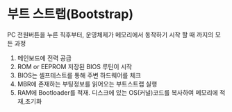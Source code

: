 # 부트 스트랩(Bootstrap)

PC 전원버튼을 누른 직후부터, 운영체제가 메모리에서 동작하기 시작 할 때 까지의 모든 과정

1. 메인보드에 전력 공급
2. ROM or EEPROM 저장된 BIOS 루틴이 시작
3. BIOS는 셀프테스트를 통해 주변 하드웨어를 체크
4. MBR에 존재하는 부팅정보를 읽어오는 부트스트랩 실행
5. RAM에 Bootloader를 적재. 디스크에 있는 OS(커널)코드를 복사하여 메모리에 적재,초기화
   